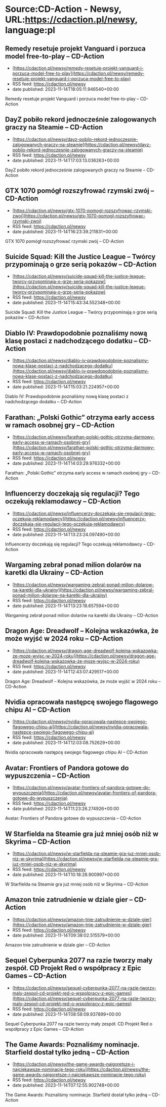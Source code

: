 # Source:CD-Action - Newsy, URL:https://cdaction.pl/newsy, language:pl

## Remedy resetuje projekt Vanguard i porzuca model free-to-play – CD-Action
 - [https://cdaction.pl/newsy/remedy-resetuje-projekt-vanguard-i-porzuca-model-free-to-play](https://cdaction.pl/newsy/remedy-resetuje-projekt-vanguard-i-porzuca-model-free-to-play)
 - RSS feed: https://cdaction.pl/newsy
 - date published: 2023-11-14T18:05:11.946540+00:00

Remedy resetuje projekt Vanguard i porzuca model free-to-play – CD-Action

## DayZ pobiło rekord jednocześnie zalogowanych graczy na Steamie – CD-Action
 - [https://cdaction.pl/newsy/dayz-pobilo-rekord-jednoczesnie-zalogowanych-graczy-na-steamie](https://cdaction.pl/newsy/dayz-pobilo-rekord-jednoczesnie-zalogowanych-graczy-na-steamie)
 - RSS feed: https://cdaction.pl/newsy
 - date published: 2023-11-14T17:03:13.036263+00:00

DayZ pobiło rekord jednocześnie zalogowanych graczy na Steamie – CD-Action

## GTX 1070 pomógł rozszyfrować rzymski zwój – CD-Action
 - [https://cdaction.pl/newsy/gtx-1070-pomogl-rozszyfrowac-rzymski-zwoj](https://cdaction.pl/newsy/gtx-1070-pomogl-rozszyfrowac-rzymski-zwoj)
 - RSS feed: https://cdaction.pl/newsy
 - date published: 2023-11-14T16:23:39.211831+00:00

GTX 1070 pomógł rozszyfrować rzymski zwój – CD-Action

## Suicide Squad: Kill the Justice League – Twórcy przypominają o grze serią pokazów – CD-Action
 - [https://cdaction.pl/newsy/suicide-squad-kill-the-justice-league-tworcy-przypominaja-o-grze-seria-pokazow](https://cdaction.pl/newsy/suicide-squad-kill-the-justice-league-tworcy-przypominaja-o-grze-seria-pokazow)
 - RSS feed: https://cdaction.pl/newsy
 - date published: 2023-11-14T15:43:34.552348+00:00

Suicide Squad: Kill the Justice League – Twórcy przypominają o grze serią pokazów – CD-Action

## Diablo IV: Prawdopodobnie poznaliśmy nową klasę postaci z nadchodzącego dodatku – CD-Action
 - [https://cdaction.pl/newsy/diablo-iv-prawdopodobnie-poznalismy-nowa-klase-postaci-z-nadchodzacego-dodatku](https://cdaction.pl/newsy/diablo-iv-prawdopodobnie-poznalismy-nowa-klase-postaci-z-nadchodzacego-dodatku)
 - RSS feed: https://cdaction.pl/newsy
 - date published: 2023-11-14T15:03:21.224957+00:00

Diablo IV: Prawdopodobnie poznaliśmy nową klasę postaci z nadchodzącego dodatku – CD-Action

## Farathan: „Polski Gothic” otrzyma early access w ramach osobnej gry – CD-Action
 - [https://cdaction.pl/newsy/farathan-polski-gothic-otrzyma-darmowy-early-access-w-ramach-osobnej-gry](https://cdaction.pl/newsy/farathan-polski-gothic-otrzyma-darmowy-early-access-w-ramach-osobnej-gry)
 - RSS feed: https://cdaction.pl/newsy
 - date published: 2023-11-14T14:03:29.976332+00:00

Farathan: „Polski Gothic” otrzyma early access w ramach osobnej gry – CD-Action

## Influencerzy doczekają się regulacji? Tego oczekują reklamodawcy – CD-Action
 - [https://cdaction.pl/newsy/influencerzy-doczekaja-sie-regulacji-tego-oczekuja-reklamodawcy](https://cdaction.pl/newsy/influencerzy-doczekaja-sie-regulacji-tego-oczekuja-reklamodawcy)
 - RSS feed: https://cdaction.pl/newsy
 - date published: 2023-11-14T13:23:24.097490+00:00

Influencerzy doczekają się regulacji? Tego oczekują reklamodawcy – CD-Action

## Wargaming zebrał ponad milion dolarów na karetki dla Ukrainy – CD-Action
 - [https://cdaction.pl/newsy/wargaming-zebral-ponad-milion-dolarow-na-karetki-dla-ukrainy](https://cdaction.pl/newsy/wargaming-zebral-ponad-milion-dolarow-na-karetki-dla-ukrainy)
 - RSS feed: https://cdaction.pl/newsy
 - date published: 2023-11-14T13:23:18.657594+00:00

Wargaming zebrał ponad milion dolarów na karetki dla Ukrainy – CD-Action

## Dragon Age: Dreadwolf – Kolejna wskazówka, że może wyjść w 2024 roku – CD-Action
 - [https://cdaction.pl/newsy/dragon-age-dreadwolf-kolejna-wskazowka-ze-moze-wyjsc-w-2024-roku](https://cdaction.pl/newsy/dragon-age-dreadwolf-kolejna-wskazowka-ze-moze-wyjsc-w-2024-roku)
 - RSS feed: https://cdaction.pl/newsy
 - date published: 2023-11-14T12:43:07.429517+00:00

Dragon Age: Dreadwolf – Kolejna wskazówka, że może wyjść w 2024 roku – CD-Action

## Nvidia opracowała następcę swojego flagowego chipu AI – CD-Action
 - [https://cdaction.pl/newsy/nvidia-opracowala-nastepce-swojego-flagowego-chipu-ai](https://cdaction.pl/newsy/nvidia-opracowala-nastepce-swojego-flagowego-chipu-ai)
 - RSS feed: https://cdaction.pl/newsy
 - date published: 2023-11-14T12:03:08.752629+00:00

Nvidia opracowała następcę swojego flagowego chipu AI – CD-Action

## Avatar: Frontiers of Pandora gotowe do wypuszczenia – CD-Action
 - [https://cdaction.pl/newsy/avatar-frontiers-of-pandora-gotowe-do-wypuszczenia](https://cdaction.pl/newsy/avatar-frontiers-of-pandora-gotowe-do-wypuszczenia)
 - RSS feed: https://cdaction.pl/newsy
 - date published: 2023-11-14T11:23:26.274926+00:00

Avatar: Frontiers of Pandora gotowe do wypuszczenia – CD-Action

## W Starfielda na Steamie gra już mniej osób niż w Skyrima – CD-Action
 - [https://cdaction.pl/newsy/w-starfielda-na-steamie-gra-juz-mniej-osob-niz-w-skyrima](https://cdaction.pl/newsy/w-starfielda-na-steamie-gra-juz-mniej-osob-niz-w-skyrima)
 - RSS feed: https://cdaction.pl/newsy
 - date published: 2023-11-14T10:18:28.900997+00:00

W Starfielda na Steamie gra już mniej osób niż w Skyrima – CD-Action

## Amazon tnie zatrudnienie w dziale gier – CD-Action
 - [https://cdaction.pl/newsy/amazon-tnie-zatrudnienie-w-dziale-gier](https://cdaction.pl/newsy/amazon-tnie-zatrudnienie-w-dziale-gier)
 - RSS feed: https://cdaction.pl/newsy
 - date published: 2023-11-14T09:38:02.515579+00:00

Amazon tnie zatrudnienie w dziale gier – CD-Action

## Sequel Cyberpunka 2077 na razie tworzy mały zespół. CD Projekt Red o współpracy z Epic Games – CD-Action
 - [https://cdaction.pl/newsy/sequel-cyberpunka-2077-na-razie-tworzy-maly-zespol-cd-projekt-red-o-wspolpracy-z-epic-games](https://cdaction.pl/newsy/sequel-cyberpunka-2077-na-razie-tworzy-maly-zespol-cd-projekt-red-o-wspolpracy-z-epic-games)
 - RSS feed: https://cdaction.pl/newsy
 - date published: 2023-11-14T08:58:09.937899+00:00

Sequel Cyberpunka 2077 na razie tworzy mały zespół. CD Projekt Red o współpracy z Epic Games – CD-Action

## The Game Awards: Poznaliśmy nominacje. Starfield dostał tylko jedną – CD-Action
 - [https://cdaction.pl/newsy/the-game-awards-najgoretsze-i-najciekawsze-nominacje-tego-roku](https://cdaction.pl/newsy/the-game-awards-najgoretsze-i-najciekawsze-nominacje-tego-roku)
 - RSS feed: https://cdaction.pl/newsy
 - date published: 2023-11-14T07:12:55.902748+00:00

The Game Awards: Poznaliśmy nominacje. Starfield dostał tylko jedną – CD-Action

